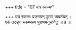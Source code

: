 +++
title = "07 यत्र स्कम्भः"

+++
यत्र स्कम्भः प्रजनयन् पुराणं व्यवर्तयत् ।  
एकं तदङ्ग स्कम्भस्य पुराणमनुसंविदुः ॥ ७ ॥